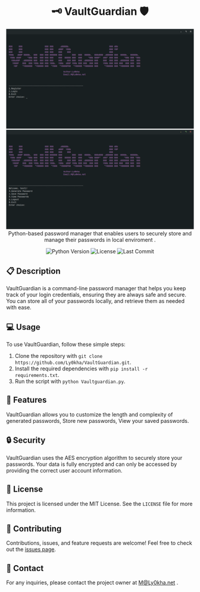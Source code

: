 <div align="center">

# 🗝️ VaultGuardian 🛡️
![Alt Text](https://github.com/Ly0kha/VaultGuardian/blob/main/vg1.png)
![Alt Text](https://github.com/Ly0kha/VaultGuardian/blob/main/vg2.png)
Python-based password manager that enables users to securely store and manage their passwords in local enviroment .

![Python Version](https://img.shields.io/badge/Python-3.8%2B-blue)
![License](https://img.shields.io/github/license/Ly0kha/VaultGuardian)
![Last Commit](https://img.shields.io/github/last-commit/Ly0kha/VaultGuardian)

</div>

## 📋 Description

VaultGuardian is a command-line password manager that helps you keep track of your login credentials, ensuring they are always safe and secure. You can store all of your passwords locally, and retrieve them as needed with ease.

## 💻 Usage

To use VaultGuardian, follow these simple steps:

1. Clone the repository with `git clone https://github.com/Ly0kha/VaultGuardian.git`.
2. Install the required dependencies with `pip install -r requirements.txt`.
3. Run the script with `python Vaultguardian.py`.

## 🚀 Features

VaultGuardian allows you to customize the length and complexity of generated passwords, Store new passwords, View your saved passwords.

## 🔒 Security

VaultGuardian uses the AES encryption algorithm to securely store your passwords. Your data is fully encrypted and can only be accessed by providing the correct user account information.

## 📝 License

This project is licensed under the MIT License. See the `LICENSE` file for more information.

## 🤝 Contributing

Contributions, issues, and feature requests are welcome! Feel free to check out the [issues page](https://github.com/Ly0kha/VaultGuardian/issues).

## 📧 Contact

For any inquiries, please contact the project owner at M@Ly0kha.net .
